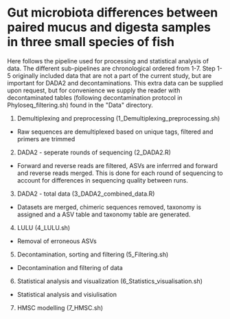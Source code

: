 # Gut microbiota differences between paired mucus and digesta samples in three small species of fish

Here follows the pipeline used for processing and statistical analysis of data. The different sub-pipelines are chronological ordered from 1-7. Step 1-5 originally included data that are not a part of the current study, but are important for DADA2 and decontaminations. This extra data can be supplied upon request, but for convenience we supply the reader with decontaminated tables (following decontamination protocol in Phyloseq_filtering.sh) found in the "Data" directory. 


1. Demultiplexing and preprocessing (1_Demultiplexing_preprocessing.sh)
- Raw sequences are demultiplexed based on unique tags, filtered and primers are trimmed

2. DADA2 - seperate rounds of sequencing (2_DADA2.R)
- Forward and reverse reads are filtered, ASVs are inferrred and forward and reverse reads merged. This is done for each round of sequencing to account for differences in sequencing quality between runs. 

3. DADA2 - total data (3_DADA2_combined_data.R)
- Datasets are merged, chimeric sequences removed, taxonomy is assigned and a ASV table and taxonomy table are generated.

4. LULU (4_LULU.sh)
- Removal of erroneous ASVs

5. Decontamination, sorting and filtering (5_Filtering.sh)
- Decontamination and filtering of data

6. Statistical analysis and visualization (6_Statistics_visualisation.sh)
- Statistical analysis and visiulisation 

7. HMSC modelling (7_HMSC.sh)
